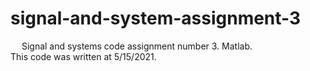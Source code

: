 # signal-and-system-assignment-3
&emsp; Signal and systems code assignment number 3. Matlab.<br/>
This code was written at 5/15/2021.
